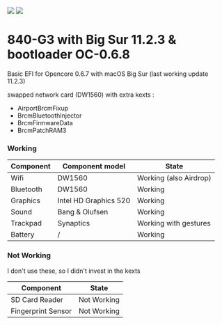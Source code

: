 ![](https://img.shields.io/badge/Working-yes-green)
![](https://img.shields.io/badge/Latest%20supported-Big%20Sur%2011.2-blue)

# 840-G3 with Big Sur 11.2.3 & bootloader OC-0.6.8
Basic EFI for Opencore 0.6.7 with macOS Big Sur (last working update 11.2.3)

swapped network card (DW1560) with extra kexts :
* AirportBrcmFixup
* BrcmBluetoothInjector
* BrcmFirmwareData
* BrcmPatchRAM3

### Working

| Component | Component model | State |
| --- | --- | --- |
| Wifi | DW1560 | Working (also Airdrop) |
| Bluetooth | DW1560 | Working |
| Graphics | Intel HD Graphics 520 | Working |
| Sound | Bang & Olufsen | Working|
| Trackpad | Synaptics | Working with gestures |
| Battery | / | Working |

### Not Working
I don't use these, so I didn't invest in the kexts

| Component | State |
| --- | --- |
| SD Card Reader | Not Working |
| Fingerprint Sensor | Not Working |
